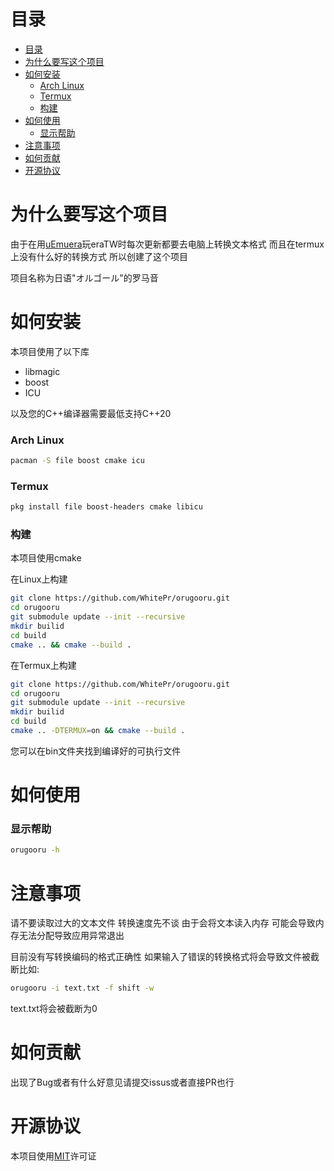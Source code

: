 # 目录
- [目录](#目录)
- [为什么要写这个项目](#为什么要写这个项目)
- [如何安装](#如何安装)
    - [Arch Linux](#arch-linux)
    - [Termux](#termux)
    - [构建](#构建)
- [如何使用](#如何使用)
    - [显示帮助](#显示帮助)
- [注意事项](#注意事项)
- [如何贡献](#如何贡献)
- [开源协议](#开源协议)

# 为什么要写这个项目
由于在用[uEmuera](https://github.com/xerysherry/uEmuera)玩eraTW时每次更新都要去电脑上转换文本格式 而且在termux上没有什么好的转换方式 所以创建了这个项目

项目名称为日语"オルゴール"的罗马音

# 如何安装

本项目使用了以下库
* libmagic
* boost
* ICU
  
以及您的C++编译器需要最低支持C++20

### Arch Linux

```sh 
pacman -S file boost cmake icu
```

### Termux
```sh
pkg install file boost-headers cmake libicu
```


### 构建

本项目使用cmake

在Linux上构建
```sh
git clone https://github.com/WhitePr/orugooru.git
cd orugooru
git submodule update --init --recursive
mkdir builid
cd build
cmake .. && cmake --build . 
```
在Termux上构建
```sh
git clone https://github.com/WhitePr/orugooru.git
cd orugooru
git submodule update --init --recursive
mkdir builid
cd build
cmake .. -DTERMUX=on && cmake --build . 
```
您可以在bin文件夹找到编译好的可执行文件

# 如何使用

### 显示帮助

```sh
orugooru -h
```

# 注意事项
请不要读取过大的文本文件 转换速度先不谈 由于会将文本读入内存 可能会导致内存无法分配导致应用异常退出

目前没有写转换编码的格式正确性 如果输入了错误的转换格式将会导致文件被截断比如:

```sh
orugooru -i text.txt -f shift -w 
```

text.txt将会被截断为0

# 如何贡献
出现了Bug或者有什么好意见请提交issus或者直接PR也行


# 开源协议
本项目使用[MIT](./license)许可证 
